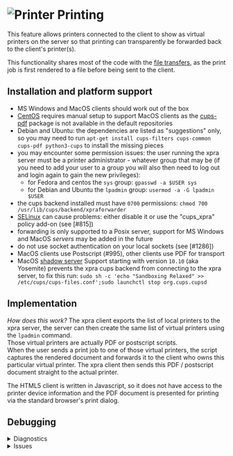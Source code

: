# ![Printer](../images/icons/printer.png) Printing

This feature allows printers connected to the client to show as virtual printers on the server so that printing can transparently be forwarded back to the client's printer(s).

This functionality shares most of the code with the [file transfers](File-Transfers.md), as the print job is first rendered to a file before being sent to the client.

## Installation and platform support
* MS Windows and MacOS clients should work out of the box
* [CentOS](https://www.centos.org/) requires manual setup to support MacOS clients as the [cups-pdf](http://www.cups-pdf.de/) package is not available in the default repositories
* Debian and Ubuntu: the dependencies are listed as "suggestions" only, so you may need to run `apt-get install cups-filters cups-common cups-pdf python3-cups` to install the missing pieces
* you may encounter some permission issues: the user running the xpra server must be a printer administrator - whatever group that may be (if you need to add your user to a group you will also then need to log out and login again to gain the new privileges):
    * for Fedora and centos the `sys` group: `gpasswd -a $USER sys`
    * for Debian and Ubuntu the `lpadmin` group: `usermod -a -G lpadmin $USER`
* the cups backend installed must have `0700` permissions: `chmod 700 /usr/lib/cups/backend/xpraforwarder`
* [SELinux](https://en.wikipedia.org/wiki/Security-Enhanced_Linux) can cause problems: either disable it or use the "cups_xpra" policy add-on (see [#815])
* forwarding is only supported to a Posix server, support for MS Windows and MacOS _servers_ may be added in the future
* do not use socket authentication on your local sockets (see [#1286])
* MacOS clients use Postscript (#995), other clients use PDF for transport
* MacOS [shadow server](../Usage/Shadow.md) Support starting with version `10.10` (aka Yosemite) prevents the xpra cups backend from connecting to the xpra server, to fix this run: `sudo sh -c 'echo "Sandboxing Relaxed" >> /etc/cups/cups-files.conf';sudo launchctl stop org.cups.cupsd`


## Implementation

_How does this work?_
The xpra client exports the list of local printers to the xpra server, the server can then create the same list of virtual printers using the `lpadmin` command.\
Those virtual printers are actually PDF or postscript scripts.\
When the user sends a print job to one of those virtual printers, the script captures the rendered document and forwards it to the client who owns this particular virtual printer.
The xpra client then sends this PDF / postscript document straight to the actual printer.

The HTML5 client is written in Javascript, so it does not have access to the printer device information and the PDF document is presented for printing via the standard browser's print dialog.


## Debugging
<details>
  <summary>Diagnostics</summary>

* run the [printing.py](https://github.com/Xpra-org/xpra/tree/master/xpra/platform/printing.py) diagnostic script to see which printers are detected - this script is available as `Print.exe` on MS Windows and as `Xpra.app/Contents/Helpers/Print` on MacOS
* you can use the same script to print files, ie: `./xpra/platform/printing.py /path/to/yourfile.pdf`
* run the client and server with the `-d printing` debug flags (see [debug logging](../Usage/Logging))
* look for the cups backend messages in your system log (ie: with journald: `sudo journalctl -f -t xpraforwarder`)
* for debugging the cups server backend, run: `cupsctl --debug-logging`
</details>
<details>
  <summary>Issues</summary>

* better printer options handling and forwarding: #1344
* printing enhancements - cups backend status: #1228
* printing conflicts with socket authentication module 'env': #1286
* printer forwarding doesn't work with encryption or authentication : #964
* printer forwarding on ubuntu: #928
</details>
